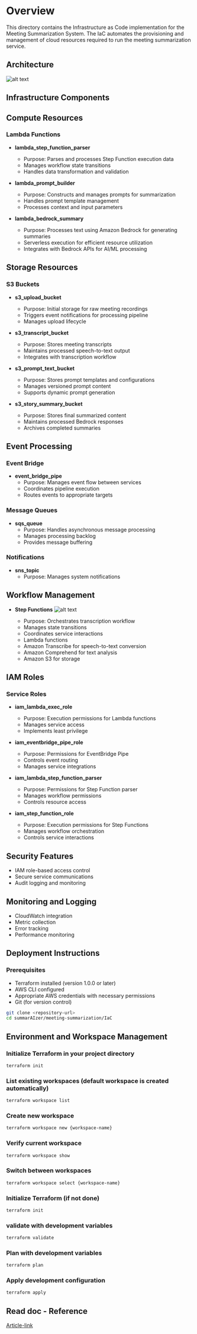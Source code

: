 # Overview
This directory contains the Infrastructure as Code implementation for the Meeting Summarization System. The IaC automates the provisioning and management of cloud resources required to run the meeting summarization service.

## Architecture

![alt text](/architecture/summarizerAI-sw-flow-dark.png)

## Infrastructure Components

## Compute Resources
### Lambda Functions
- **lambda_step_function_parser**
    - Purpose: Parses and processes Step Function execution data
    - Manages workflow state transitions
    - Handles data transformation and validation

- **lambda_prompt_builder**
    - Purpose: Constructs and manages prompts for summarization
    - Handles prompt template management
    - Processes context and input parameters

- **lambda_bedrock_summary**
    - Purpose: Processes text using Amazon Bedrock for generating summaries
    - Serverless execution for efficient resource utilization
    - Integrates with Bedrock APIs for AI/ML processing


## Storage Resources
### S3 Buckets
- **s3_upload_bucket**
    - Purpose: Initial storage for raw meeting recordings
    - Triggers event notifications for processing pipeline
    - Manages upload lifecycle

- **s3_transcript_bucket**
    - Purpose: Stores meeting transcripts
    - Maintains processed speech-to-text output
    - Integrates with transcription workflow

- **s3_prompt_text_bucket**
    - Purpose: Stores prompt templates and configurations
    - Manages versioned prompt content
    - Supports dynamic prompt generation

- **s3_story_summary_bucket**
    - Purpose: Stores final summarized content
    - Maintains processed Bedrock responses
    - Archives completed summaries

## Event Processing
### Event Bridge
- **event_bridge_pipe**
    - Purpose: Manages event flow between services
    - Coordinates pipeline execution
    - Routes events to appropriate targets

### Message Queues
- **sqs_queue**
    - Purpose: Handles asynchronous message processing
    - Manages processing backlog
    - Provides message buffering

### Notifications
- **sns_topic**
    - Purpose: Manages system notifications

## Workflow Management
- **Step Functions** 
![alt text](/architecture/step_function.png)

    - Purpose: Orchestrates transcription workflow
    - Manages state transitions
    - Coordinates service interactions
    - Lambda functions
    - Amazon Transcribe for speech-to-text conversion
    - Amazon Comprehend for text analysis
    - Amazon S3 for storage

## IAM Roles
### Service Roles
- **iam_lambda_exec_role**
    - Purpose: Execution permissions for Lambda functions
    - Manages service access
    - Implements least privilege

- **iam_eventbridge_pipe_role**
    - Purpose: Permissions for EventBridge Pipe
    - Controls event routing
    - Manages service integrations

- **iam_lambda_step_function_parser**
    - Purpose: Permissions for Step Function parser
    - Manages workflow permissions
    - Controls resource access

- **iam_step_function_role**
    - Purpose: Execution permissions for Step Functions
    - Manages workflow orchestration
    - Controls service interactions

## Security Features
- IAM role-based access control
- Secure service communications
- Audit logging and monitoring

## Monitoring and Logging
- CloudWatch integration
- Metric collection
- Error tracking
- Performance monitoring

## Deployment Instructions

### Prerequisites
- Terraform installed (version 1.0.0 or later)
- AWS CLI configured
- Appropriate AWS credentials with necessary permissions
- Git (for version control)

```bash
git clone <repository-url>
cd summarAIzer/meeting-summarization/IaC
```

## Environment and Workspace Management

### Initialize Terraform in your project directory
```bash
terraform init
```

### List existing workspaces (default workspace is created automatically)
```bash
terraform workspace list
```

### Create new workspace
```bash
terraform workspace new {workspace-name}
```

### Verify current workspace
```bash
terraform workspace show
```

### Switch between workspaces
```bash
terraform workspace select {workspace-name}
```

### Initialize Terraform (if not done)
```bash
terraform init
```

### validate with development variables
```bash
terraform validate
```

### Plan with development variables
```bash
terraform plan
```
### Apply development configuration
```bash
terraform apply
```

## Read doc - Reference
[Article-link](https://www.linkedin.com/pulse/from-voice-insight-building-ai-powered-meeting-summariser-tapan-hegde-br45c/?trackingId=CiwHXWNJgr6YmcHCbOxzSw%3D%3D)